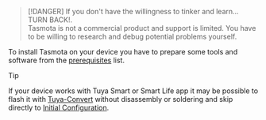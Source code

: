 >[!DANGER]
> If you don't have the willingness to tinker and learn... TURN BACK!.<br> Tasmota is not a commercial product and support is limited. You have to be willing to research and debug potential problems yourself.

To install Tasmota on your device you have to prepare some tools and software from the [prerequisites](/installation/Prerequisites) list.


> [!TIP]
> If your device works with Tuya Smart or Smart Life app it may be possible to flash it with [Tuya-Convert](https://github.com/ct-Open-Source/tuya-convert) without disassembly or soldering and skip directly to [Initial Configuration](initial-configuration).

